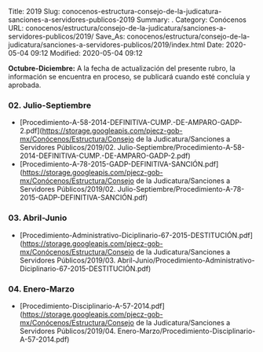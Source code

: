 Title: 2019
Slug: conocenos-estructura-consejo-de-la-judicatura-sanciones-a-servidores-publicos-2019
Summary: .
Category: Conócenos
URL: conocenos/estructura/consejo-de-la-judicatura/sanciones-a-servidores-publicos/2019/
Save_As: conocenos/estructura/consejo-de-la-judicatura/sanciones-a-servidores-publicos/2019/index.html
Date: 2020-05-04 09:12
Modified: 2020-05-04 09:12


**Octubre-Diciembre:** A la fecha de actualización del presente rubro, la información se encuentra en proceso, se publicará cuando esté concluía y aprobada.



### 02. Julio-Septiembre


* [Procedimiento-A-58-2014-DEFINITIVA-CUMP.-DE-AMPARO-GADP-2.pdf](https://storage.googleapis.com/pjecz-gob-mx/Conócenos/Estructura/Consejo de la Judicatura/Sanciones a Servidores Públicos/2019/02. Julio-Septiembre/Procedimiento-A-58-2014-DEFINITIVA-CUMP.-DE-AMPARO-GADP-2.pdf)
* [Procedimiento-A-78-2015-GADP-DEFINITIVA-SANCIÓN.pdf](https://storage.googleapis.com/pjecz-gob-mx/Conócenos/Estructura/Consejo de la Judicatura/Sanciones a Servidores Públicos/2019/02. Julio-Septiembre/Procedimiento-A-78-2015-GADP-DEFINITIVA-SANCIÓN.pdf)


### 03. Abril-Junio


* [Procedimiento-Administrativo-Diciplinario-67-2015-DESTITUCIÓN.pdf](https://storage.googleapis.com/pjecz-gob-mx/Conócenos/Estructura/Consejo de la Judicatura/Sanciones a Servidores Públicos/2019/03. Abril-Junio/Procedimiento-Administrativo-Diciplinario-67-2015-DESTITUCIÓN.pdf)


### 04. Enero-Marzo


* [Procedimiento-Disciplinario-A-57-2014.pdf](https://storage.googleapis.com/pjecz-gob-mx/Conócenos/Estructura/Consejo de la Judicatura/Sanciones a Servidores Públicos/2019/04. Enero-Marzo/Procedimiento-Disciplinario-A-57-2014.pdf)


